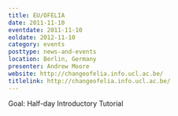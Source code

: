 ```yaml
---
title: EU/OFELIA
date: 2011-11-10
eventdate: 2011-11-10
eoldate: 2012-11-10
category: events
posttype: news-and-events
location: Berlin, Germany
presenter: Andrew Moore
website: http://changeofelia.info.ucl.ac.be/
titlelink: http://changeofelia.info.ucl.ac.be/
---
```


Goal: Half-day Introductory Tutorial
